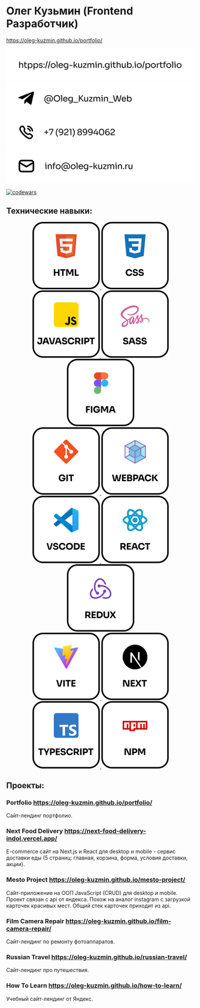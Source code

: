 # Олег Кузьмин (Frontend Разработчик)

<a href="https://oleg-kuzmin.github.io/portfolio/">https://oleg-kuzmin.github.io/portfolio/</a>

<img src='./contacts/portfolio.svg' alt="Сайт портфолио" />
<img src='./contacts/telegram.svg' alt="Логотип telegram" />
<img src='./contacts/phone.svg' alt="Телефон" />
<img src='./contacts/mail.svg' alt="Почта" />

[![codewars](https://www.codewars.com/users/Oleg_Kuzmin/badges/small)](https://www.codewars.com/users/Oleg_Kuzmin)

## Технические навыки:

<div align="center">
  <a href="https://oleg-kuzmin.github.io/portfolio" target="_blank">
    <img src='./images/html.svg' alt="Логотип html" />
  </a>
  <a href="https://oleg-kuzmin.github.io/portfolio" target="_blank">
    <img src='./images/css.svg' alt="Логотип css" />
  </a>
  <a href="https://oleg-kuzmin.github.io/portfolio" target="_blank">
    <img src='./images/javascript.svg' alt="Логотип javascript" />
  </a>
  <a href="https://oleg-kuzmin.github.io/portfolio" target="_blank">
    <img src='./images/sass.svg' alt="Логотип sass" />
  </a>
  <a href="https://oleg-kuzmin.github.io/portfolio">
    <img src='./images/figma.svg' alt="Логотип figma" />
  </a>
</div>

<div align="center">
  <a href="https://oleg-kuzmin.github.io/portfolio" target="_blank">
    <img src='./images/git.svg' alt="Логотип git" />
  </a>
  <a href="https://oleg-kuzmin.github.io/portfolio" target="_blank">
    <img src='./images/webpack.svg' alt="Логотип webpack" />
  </a>
  <a href="https://oleg-kuzmin.github.io/portfolio" target="_blank">
    <img src='./images/vscode.svg' alt="Логотип vscode" />
  </a>
  <a href="https://oleg-kuzmin.github.io/portfolio" target="_blank">
    <img src='./images/react.svg' alt="Логотип react" />
  </a>
  <a href="https://oleg-kuzmin.github.io/portfolio">
    <img src='./images/redux.svg' alt="Логотип redux" />
  </a>
</div>

<div align="center">
  <a href="https://oleg-kuzmin.github.io/portfolio" target="_blank">
    <img src='./images/vite.svg' alt="Логотип vite" />
  </a>
  <a href="https://oleg-kuzmin.github.io/portfolio" target="_blank">
    <img src='./images/next.svg' alt="Логотип next" />
  </a>
  <a href="https://oleg-kuzmin.github.io/portfolio" target="_blank">
    <img src='./images/typescript.svg' alt="Логотип typescript" />
  </a>
    <a href="https://oleg-kuzmin.github.io/portfolio" target="_blank">
    <img src='./images/npm.svg' alt="Логотип npm" />
  </a>
</div>

## Проекты:

### Portfolio https://oleg-kuzmin.github.io/portfolio/

Сайт-лендинг портфолио.

### Next Food Delivery https://next-food-delivery-indol.vercel.app/

E-commerce сайт на Next.js и React для desktop и mobile - сервис доставки еды (5 страниц: главная, корзина, форма, условия доставки, акции).

### Mesto Project https://oleg-kuzmin.github.io/mesto-project/

Сайт-приложение на ООП JavaScript (CRUD) для desktop и mobile. Проект связан с api от яндекса. Похож на аналог instagram с загрузкой карточек красивых мест. Общий стек карточек приходит из api.

### Film Camera Repair https://oleg-kuzmin.github.io/film-camera-repair/

Сайт-лендинг по ремонту фотоаппаратов.

### Russian Travel https://oleg-kuzmin.github.io/russian-travel/

Сайт-лендинг про путешествия.

### How To Learn https://oleg-kuzmin.github.io/how-to-learn/

Учебный сайт-лендинг от Яндекс.
